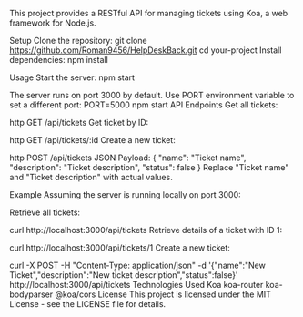 This project provides a RESTful API for managing tickets using Koa, a web framework for Node.js.

Setup
Clone the repository:
git clone https://github.com/Roman9456/HelpDeskBack.git
cd your-project
Install dependencies:
npm install


Usage
Start the server:
npm start

The server runs on port 3000 by default. Use PORT environment variable to set a different port:
PORT=5000 npm start
API Endpoints
Get all tickets:

http
GET /api/tickets
Get ticket by ID:

http
GET /api/tickets/:id
Create a new ticket:

http
POST /api/tickets
JSON Payload:
{
  "name": "Ticket name",
  "description": "Ticket description",
  "status": false
}
Replace "Ticket name" and "Ticket description" with actual values.

Example
Assuming the server is running locally on port 3000:

Retrieve all tickets:

curl http://localhost:3000/api/tickets
Retrieve details of a ticket with ID 1:


curl http://localhost:3000/api/tickets/1
Create a new ticket:

curl -X POST -H "Content-Type: application/json" -d '{"name":"New Ticket","description":"New ticket description","status":false}' http://localhost:3000/api/tickets
Technologies Used
Koa
koa-router
koa-bodyparser
@koa/cors
License
This project is licensed under the MIT License - see the LICENSE file for details.